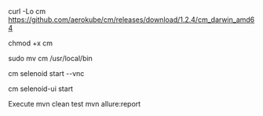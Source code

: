 curl -Lo cm https://github.com/aerokube/cm/releases/download/1.2.4/cm_darwin_amd64

chmod +x cm

sudo mv cm /usr/local/bin

cm selenoid start --vnc

cm selenoid-ui start



Execute
mvn clean test
mvn allure:report

